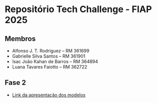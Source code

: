# Repositório Tech Challenge - FIAP 2025

## Membros
- Alfonso J. T. Rodriguez – RM 361699
- Gabrielle Silva Santos – RM 361901
- Isac João Kahan de Barros – RM 364894
- Luana Tavares Faiotto – RM 362722

## Fase 2
- [Link da apresentação dos modelos](https://www.youtube.com/watch?v=AwJ0dbIeH4o)
